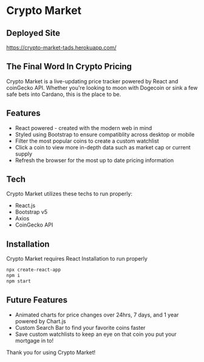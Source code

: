 # Crypto Market

## Deployed Site
https://crypto-market-tads.herokuapp.com/

## The Final Word In Crypto Pricing 
Crypto Market is a live-updating price tracker powered by React and coinGecko API. Whether you're looking to moon with Dogecoin or sink a few safe bets into Cardano, this is the place to be.


## Features

- React powered - created with the modern web in mind
- Styled using Bootstrap to ensure compatiblity across desktop or mobile
- Filter the most popular coins to create a custom watchlist
- Click a coin to view more in-depth data such as market cap or current supply
- Refresh the browser for the most up to date pricing information


## Tech

Crypto Market utilizes these techs to run properly:

- React.js
- Bootstrap v5
- Axios 
- CoinGecko API



## Installation

Crypto Market requires React Installation to run properly



```sh
npx create-react-app
npm i
npm start
```



## Future Features
- Animated charts for price changes over 24hrs, 7 days, and 1 year powered by Chart.js
- Custom Search Bar to find your favorite coins faster
- Save custom watchlists to keep an eye on that coin you put your mortgage in to!


Thank you for using Crypto Market!
